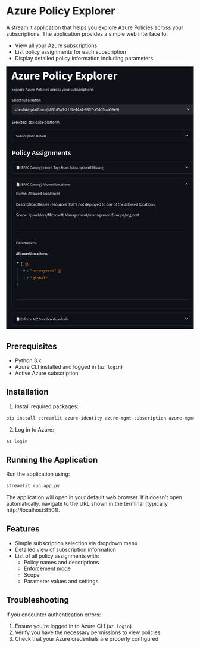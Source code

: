 # Azure Policy Explorer

A streamlit application that helps you explore Azure Policies across your subscriptions. The application provides a simple web interface to:
- View all your Azure subscriptions
- List policy assignments for each subscription
- Display detailed policy information including parameters

![Screenshot of the application](screenshot.png)

## Prerequisites

- Python 3.x
- Azure CLI installed and logged in (`az login`)
- Active Azure subscription

## Installation

1. Install required packages:
```bash
pip install streamlit azure-identity azure-mgmt-subscription azure-mgmt-resource
```

2. Log in to Azure:
```bash
az login
```

## Running the Application

Run the application using:
```bash
streamlit run app.py
```

The application will open in your default web browser. If it doesn't open automatically, navigate to the URL shown in the terminal (typically http://localhost:8501).

## Features

- Simple subscription selection via dropdown menu
- Detailed view of subscription information
- List of all policy assignments with:
  - Policy names and descriptions
  - Enforcement mode
  - Scope
  - Parameter values and settings

## Troubleshooting

If you encounter authentication errors:
1. Ensure you're logged in to Azure CLI (`az login`)
2. Verify you have the necessary permissions to view policies
3. Check that your Azure credentials are properly configured
